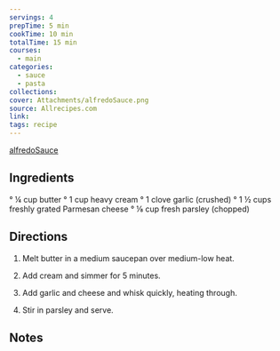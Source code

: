 ```yaml
---
servings: 4
prepTime: 5 min
cookTime: 10 min
totalTime: 15 min
courses:
  - main
categories:
  - sauce
  - pasta
collections:
cover: Attachments/alfredoSauce.png
source: Allrecipes.com
link:
tags: recipe
---
```


[alfredoSauce](../../Extras/Attachments/alfredoSauce.png)


## Ingredients

° ¼ cup butter
° 1 cup heavy cream
° 1 clove garlic (crushed)
° 1 ½ cups freshly grated Parmesan cheese
° ⅛ cup fresh parsley (chopped)


## Directions

1. Melt butter in a medium saucepan over medium-low heat.

2. Add cream and simmer for 5 minutes.

3. Add garlic and cheese and whisk quickly, heating through.

4. Stir in parsley and serve.


## Notes
